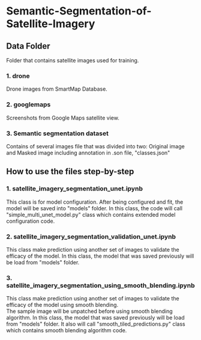 # **Semantic-Segmentation-of-Satellite-Imagery**

## **Data Folder**
Folder that contains satellite images used for training.

### 1. drone
Drone images from SmartMap Database.
### 2. googlemaps
Screenshots from Google Maps satellite view.
### 3. Semantic segmentation dataset
Contains of several images file that was divided into two: Original image and Masked image including annotation in .son file, "classes.json"

## **How to use the files step-by-step**

### 1. satellite_imagery_segmentation_unet.ipynb
This class is for model configuration. After being configured and fit, the model will be saved into "models" folder.
In this class, the code will call "simple_multi_unet_model.py" class which contains extended model configuration code.

### 2. satellite_imagery_segmentation_validation_unet.ipynb
This class make prediction using another set of images to validate the efficacy of the model.
In this class, the model that was saved previously will be load from "models" folder.

### 3. satellite_imagery_segmentation_using_smooth_blending.ipynb
This class make prediction using another set of images to validate the efficacy of the model using smooth blending.  
The sample image will be unpatched before using smooth blending algorithm.
In this class, the model that was saved previously will be load from "models" folder. 
It also will call "smooth_tiled_predictions.py" class which contains smooth blending algorithm code.
